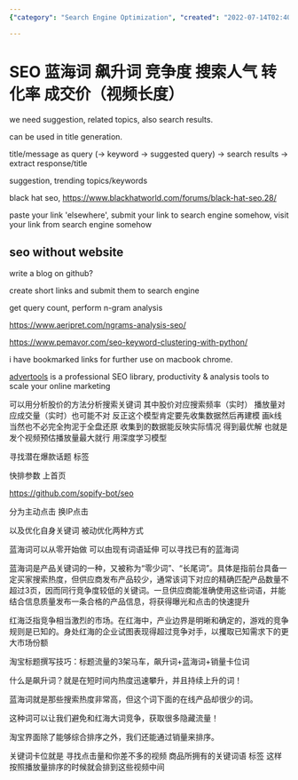 ```yaml
---
{"category": "Search Engine Optimization", "created": "2022-07-14T02:40:43.000Z", "date": "2022-07-14 02:40:43", "description": "This article explores SEO strategies for targeting low competition keywords, maximizing conversion rates and trade-off prices. It also covers black hat practices and alternative methods without a website. Additionally, the article delves into utilizing n-gram analysis in Python to cluster keywords for video content optimization by analyzing click rates and play counts.", "modified": "2022-10-14T06:28:24.944Z", "tags": ["popular topic discovery", "pyjom", "SEO", "text analysis", "topic analysis", "trend analysis"], "title": "Seo 蓝海词 竞争度"}

---
```


# SEO 蓝海词 飙升词 竞争度 搜索人气 转化率 成交价（视频长度）

we need suggestion, related topics, also search results.

can be used in title generation.

title/message as query (-> keyword -> suggested query) -> search results -> extract response/title

suggestion, trending topics/keywords

black hat seo, https://www.blackhatworld.com/forums/black-hat-seo.28/

paste your link 'elsewhere', submit your link to search engine somehow, visit your link from search engine somehow

## seo without website

write a blog on github?

create short links and submit them to search engine

get query count, perform n-gram analysis

https://www.aeripret.com/ngrams-analysis-seo/

https://www.pemavor.com/seo-keyword-clustering-with-python/

i have bookmarked links for further use on macbook chrome.

[advertools](https://advertools.readthedocs.io/en/master/readme.html) is a professional SEO library, productivity & analysis tools to scale your online marketing

可以用分析股价的方法分析搜索关键词 其中股价对应搜索频率（实时） 播放量对应成交量（实时）也可能不对 反正这个模型肯定要先收集数据然后再建模 画k线 当然也不必完全拘泥于全盘还原 收集到的数据能反映实际情况 得到最优解 也就是发个视频预估播放量最大就行 用深度学习模型

寻找潜在爆款话题 标签

快排参数 上首页

https://github.com/sopify-bot/seo

分为主动点击 换IP点击

以及优化自身关键词 被动优化两种方式

蓝海词可以从零开始做 可以由现有词语延伸 可以寻找已有的蓝海词

蓝海词是产品关键词的一种，又被称为“零少词”、“长尾词”。具体是指前台具备一定买家搜索热度，但供应商发布产品较少，通常该词下对应的精确匹配产品数量不超过3页，因而同行竞争度较低的关键词。一旦供应商能准确使用这些词语，并能结合信息质量发布一条合格的产品信息，将获得曝光和点击的快速提升

红海泛指竞争相当激烈的市场。在红海中，产业边界是明晰和确定的，游戏的竞争规则是已知的。身处红海的企业试图表现得超过竞争对手，以攫取已知需求下的更大市场份额

淘宝标题撰写技巧：标题流量的3架马车，飙升词+蓝海词+销量卡位词

什么是飙升词？就是在短时间内热度迅速攀升，并且持续上升的词！

蓝海词就是那些搜索热度非常高，但这个词下面的在线产品却很少的词。

这种词可以让我们避免和红海大词竞争，获取很多隐藏流量！

淘宝界面除了能够综合排序之外，我们还能通过销量来排序。

关键词卡位就是 寻找点击量和你差不多的视频 商品所拥有的关键词语 标签 这样按照播放量排序的时候就会排到这些视频中间
